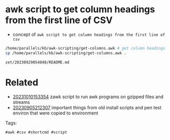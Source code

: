 # awk script to get column headings from the first line of CSV

- concept of `awk script to get column headings from the first line of csv`

```bash
/home/parallels/kb/awk-scripting/get-columns.awk # get column headings from first line of CSV
cp /home/parallels/kb/awk-scripting/get-columns.awk .
```

` zet/20230929054848/README.md `

# Related

- [20231010153354](/zet/20231010153354/README.md) zawk script to run awk programs on gzipped files and streams
- [20230905212307](/zet/20230905212307/README.md) important things from old install scripts and pen test environ that were copied to environment

Tags:

    #awk #csv #shortcmd #script
